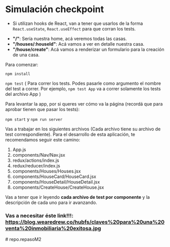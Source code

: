 


# Simulación checkpoint

* Si utilizan hooks de React, van a tener que usarlos de la forma `React.useState`, `React.useEffect` para que corran los tests.

 - **"/"**: Sería nuestra home, acá veremos todas las casas.
 - **"/houses/:houseId"**: Acá vamos a ver en detalle nuestra casa.
 - **"/house/create"**: Acá vamos a renderizar un formulario para la creación de una casa.

Para comenzar:

`npm install`

`npm test` ( Para correr los tests. Podes pasarle como argumento el nombre del test a correr. Por ejemplo, `npm test App` va a correr solamente los tests del archivo App )

Para levantar la app, por si queres ver cómo va la página (recordá que para aprobar tienen que pasar los tests):

`npm start` y `npm run server`

Vas a trabajar en los siguientes archivos (Cada archivo tiene su archivo de test correspondiente). Para el desarrollo de esta aplicación, te recomendamos seguir este camino:
1. App.js
2. components/Nav/Nav.jsx
3. redux/actions/index.js
4. redux/reducer/index.js
5. components/Houses/Houses.jsx
6. components/HouseCard/HouseCard.jsx
7. components/HouseDetail/HouseDetail.jsx
9. components/CreateHouse/CreateHouse.jsx

Vas a tener que ir leyendo **cada archivo de test por componente** y la descripción de cada uno para ir avanzando.

### Vas a necesitar éste link!!!: https://blog.wearedrew.co/hubfs/claves%20para%20una%20venta%20inmobiliaria%20exitosa.jpg

#   r e p o . r e p a s o M 2  
 